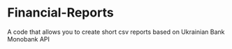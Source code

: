 # Financial-Reports
A code that allows you to create short csv reports based on Ukrainian Bank Monobank API
